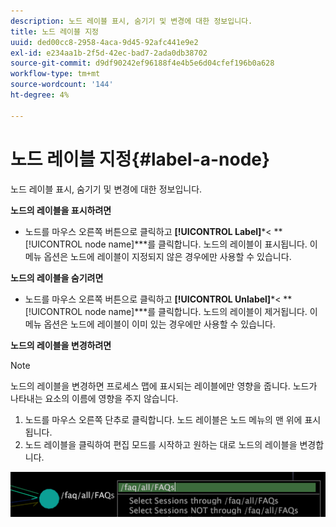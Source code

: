 ```yaml
---
description: 노드 레이블 표시, 숨기기 및 변경에 대한 정보입니다.
title: 노드 레이블 지정
uuid: ded00cc8-2958-4aca-9d45-92afc441e9e2
exl-id: e234aa1b-2f5d-42ec-bad7-2ada0db38702
source-git-commit: d9df90242ef96188f4e4b5e6d04cfef196b0a628
workflow-type: tm+mt
source-wordcount: '144'
ht-degree: 4%

---
```


# 노드 레이블 지정{#label-a-node}

노드 레이블 표시, 숨기기 및 변경에 대한 정보입니다.

**노드의 레이블을 표시하려면**

* 노드를 마우스 오른쪽 버튼으로 클릭하고 **[!UICONTROL Label]***&lt; **[!UICONTROL node name]***를 클릭합니다. 노드의 레이블이 표시됩니다. 이 메뉴 옵션은 노드에 레이블이 지정되지 않은 경우에만 사용할 수 있습니다.

**노드의 레이블을 숨기려면**

* 노드를 마우스 오른쪽 버튼으로 클릭하고 **[!UICONTROL Unlabel]***&lt; **[!UICONTROL node name]***를 클릭합니다. 노드의 레이블이 제거됩니다. 이 메뉴 옵션은 노드에 레이블이 이미 있는 경우에만 사용할 수 있습니다.

**노드의 레이블을 변경하려면**

>[!NOTE]
>
>노드의 레이블을 변경하면 프로세스 맵에 표시되는 레이블에만 영향을 줍니다. 노드가 나타내는 요소의 이름에 영향을 주지 않습니다.

1. 노드를 마우스 오른쪽 단추로 클릭합니다. 노드 레이블은 노드 메뉴의 맨 위에 표시됩니다.
1. 노드 레이블을 클릭하여 편집 모드를 시작하고 원하는 대로 노드의 레이블을 변경합니다.

![](assets/mnu_2DProcessMap_label.png)
